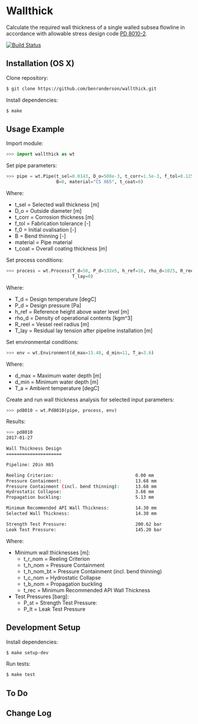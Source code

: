 # Wallthick

Calculate the required wall thickness of a single walled subsea flowline in accordance with allowable stress design code [PD 8010-2](https://shop.bsigroup.com/ProductDetail?pid=000000000030344663).

[![Build Status][travis-image]][travis-url]

## Installation (OS X)

Clone repository:

```sh
$ git clone https://github.com/benranderson/wallthick.git
```

Install dependencies:

```sh
$ make
```

## Usage Example

Import module:

```python
>>> import wallthick as wt
```

Set pipe parameters:

```python
>>> pipe = wt.Pipe(t_sel=0.0143, D_o=508e-3, t_corr=1.5e-3, f_tol=0.125, f_0=0.025,
                   B=0, material="CS X65", t_coat=0)
```
Where:
* t_sel = Selected wall thickness [m]
* D_o = Outside diameter [m]
* t_corr = Corrosion thickness [m]
* f_tol = Fabrication tolerance [-]
* f_0 = Initial ovalisation [-]
* B = Bend thinning [-]
* material = Pipe material
* t_coat = Overall coating thickness [m]

Set process conditions:

```python
>>> process = wt.Process(T_d=50, P_d=132e5, h_ref=16, rho_d=1025, R_reel=0,
                         T_lay=0)
```

Where:
* T_d = Design temperature [degC]
* P_d = Design pressure [Pa]
* h_ref = Reference height above water level [m]
* rho_d = Density of operational contents [kgm^3]
* R_reel = Vessel reel radius [m]
* T_lay = Residual lay tension after pipeline installation [m]

Set environmental conditions:

```python
>>> env = wt.Environment(d_max=15.48, d_min=11, T_a=3.6)
```

Where:
* d_max = Maximum water depth [m]
* d_min = Minimum water depth [m]
* T_a = Ambient temperature [degC]

Create and run wall thickness analysis for selected input parameters:

```python
>>> pd8010 = wt.Pd8010(pipe, process, env)
```

Results:

```sh
>>> pd8010
2017-01-27

Wall Thickness Design
=====================

Pipeline: 20in X65

Reeling Criterion:                               0.00 mm
Pressure Containment:                            13.68 mm
Pressure Containment (incl. bend thinning):      13.68 mm
Hydrostatic Collapse:                            3.66 mm
Propagation buckling:                            5.13 mm

Minimum Recommended API Wall Thickness:          14.30 mm
Selected Wall Thickness:                         14.30 mm

Strength Test Pressure:                          200.62 bar
Leak Test Pressure:                              145.20 bar
```

Where:

* Minimum wall thicknesses [m]: 
    * t_r_nom = Reeling Criterion
    * t_h_nom = Pressure Containment
    * t_h_nom_bt = Pressure Containment (incl. bend thinning)
    * t_c_nom = Hydrostatic Collapse
    * t_b_nom = Propagation buckling
    * t_rec = Minimum Recommended API Wall Thickness
* Test Pressures [barg]:
    * P_st = Strength Test Pressure:
    * P_lt = Leak Test Pressure

## Development Setup

Install dependencies:

```sh
$ make setup-dev
```

Run tests:

```sh
$ make test
```

## To Do


## Change Log


<!-- Markdown link & img dfn's -->
[travis-image]: https://travis-ci.org/benranderson/wallthick.svg?branch=master
[travis-url]: https://travis-ci.org/benranderson/wallthick